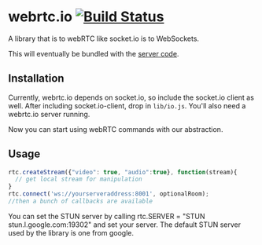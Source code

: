# webrtc.io [![Build Status](https://travis-ci.org/webRTC/webrtc.io-client.png?branch=master)](https://travis-ci.org/webRTC/webrtc.io-client)

A library that is to webRTC like socket.io is to WebSockets.

This will eventually be bundled with the [server code](https://github.com/cavedweller/webRTC.io).

## Installation

Currently, webrtc.io depends on socket.io, so include the socket.io client as well. After including socket.io-client, drop in `lib/io.js`. You'll also need a webrtc.io server running.

Now you can start using webRTC commands with our abstraction.


## Usage

```javascript
rtc.createStream({"video": true, "audio":true}, function(stream){
  // get local stream for manipulation
}
rtc.connect('ws://yourserveraddress:8001', optionalRoom);
//then a bunch of callbacks are available
```

You can set the STUN server by calling 
rtc.SERVER = "STUN stun.l.google.com:19302" and set your server. The default STUN server used by the library is one from google.

